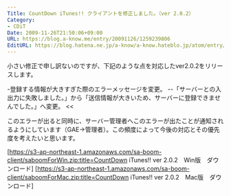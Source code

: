 ```yaml
---
Title: CountDown iTunes!! クライアントを修正しました。（ver 2.0.2）
Category:
- CDiT
Date: 2009-11-26T21:50:06+09:00
URL: https://blog.a-know.me/entry/20091126/1259239806
EditURL: https://blog.hatena.ne.jp/a-know/a-know.hateblo.jp/atom/entry/12921228815727979918
---
```


小さい修正で申し訳ないのですが、下記のような点を対応したver2.0.2をリリースします。


>>
-登録する情報が大きすぎた際のエラーメッセージを変更。
--「サーバーとの入出力に失敗しました。」から「送信情報が大きいため、サーバーに登録できませんでした。」へ変更。
<<


このエラーが出ると同時に、サーバー管理者へこのエラーが出たことが通知されるようにしています（GAE→管理者）。この頻度によって今後の対応とその優先度を考えたいと思います。



[https://s3-ap-northeast-1.amazonaws.com/sa-boom-client/saboomForWin.zip:title=CountDown iTunes!! ver 2.0.2　Win版　ダウンロード]
[https://s3-ap-northeast-1.amazonaws.com/sa-boom-client/saboomForMac.zip:title=CountDown iTunes!! ver 2.0.2　Mac版　ダウンロード]
